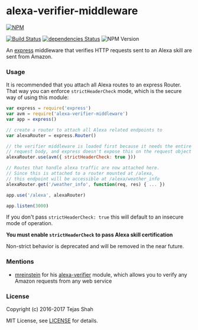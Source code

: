 # alexa-verifier-middleware

[![NPM](https://nodei.co/npm/alexa-verifier-middleware.png)](https://www.npmjs.com/package/alexa-verifier-middleware/)

[![Build Status](https://travis-ci.org/alexa-js/alexa-verifier-middleware.svg?branch=master)](https://travis-ci.org/alexa-js/alexa-verifier-middleware)
[![dependencies Status](https://david-dm.org/alexa-js/alexa-verifier-middleware/status.svg)](https://david-dm.org/tejashah88/alexa-verifier-middleware)
![NPM Version](https://img.shields.io/npm/v/alexa-verifier-middleware.svg)

An [express](https://www.npmjs.com/package/express) middleware that verifies HTTP requests sent to an Alexa skill are sent from Amazon.


### Usage

It is recommended that you attach all Alexa routes to an express Router. That way you can 
enforce `strictHeaderCheck` mode, which is the secure way of using this module:
```javascript
var express = require('express')
var avm = require('alexa-verifier-middleware')
var app = express()

// create a router to attach all Alexa related endpoints to
var alexaRouter = express.Router()

// the verifier middleware is loaded first because it needs the entire
// request body, and express doesn't expose this on the request object
alexaRouter.use(avm({ strictHeaderCheck: true }))

// Routes that handle alexa traffic are now attached here.
// Since this is attached to a router mounted at /alexa,
// this endpoint will be accessible at /alexa/weather_info
alexaRouter.get('/weather_info', function(req, res) { ... })

app.use('/alexa', alexaRouter)

app.listen(3000)
```

If you don't pass `strictHeaderCheck: true` this will default to an insecure mode of operation.

**You must enable `strictHeaderCheck` to pass Alexa skill certification**

Non-strict behavior is deprecated and will be removed in the near future.


### Mentions
* [mreinstein](https://github.com/mreinstein) for his [alexa-verifier](https://github.com/alexa-js/alexa-verifier) module, which allows you to verify any Amazon requests from any web service

### License
Copyright (c) 2016-2017 Tejas Shah

MIT License, see [LICENSE](https://tejashah88.mit-license.org/2016-2017) for details.

